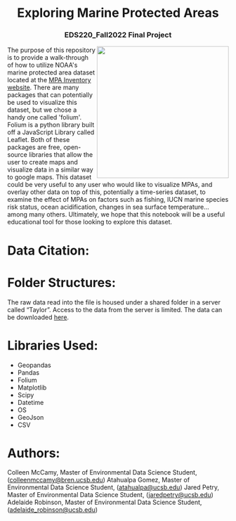 <h1 align="center"> Exploring Marine Protected Areas </h1>
<h3 align="center"> EDS220_Fall2022 Final Project </h3>

<img align="right" src="santa_barbara_coastline.jpg" width="300">

The purpose of this repository is to provide a walk-through of how to utilize NOAA's marine protected area dataset located at the [MPA Inventory website](https://marineprotectedareas.noaa.gov/dataanalysis/mpainventory/). There are many packages that can potentially be used to visualize this dataset, but we chose a handy one called 'folium'. Folium is a python library built off a JavaScript Library called Leaflet. Both of these packages are free, open-source libraries that allow the user to create maps and visualize data in a similar way to google maps. This dataset could be very useful to any user who would like to visualize MPAs, and overlay other data on top of this, potentially a time-series dataset, to examine the effect of MPAs on factors such as fishing, IUCN marine species risk status, ocean acidification, changes in sea surface temperature... among many others. Ultimately, we hope that this notebook will be a useful educational tool for those looking to explore this dataset. 

# Data Citation:

# Folder Structures:
The raw data read into the file is housed under a shared folder in a server called “Taylor”. Access to the data from the server is limited. The data can be downloaded [here](https://marineprotectedareas.noaa.gov/dataanalysis/mpainventory/).

# Libraries Used:
- Geopandas
- Pandas
- Folium
- Matplotlib
- Scipy
- Datetime
- OS
- GeoJson
- CSV

# Authors:
 Colleen McCamy, Master of Environmental Data Science Student, (colleenmccamy@bren.ucsb.edu)
 Atahualpa Gomez, Master of Environmental Data Science Student, (atahualpa@ucsb.edu)
 Jared Petry, Master of Environmental Data Science Student, (jaredpetry@ucsb.edu)
 Adelaide Robinson, Master of Environmental Data Science Student, (adelaide_robinson@ucsb.edu)
